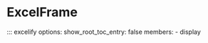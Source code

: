 # ExcelFrame

::: excelify
    options:
        show_root_toc_entry: false
        members:
            - display

